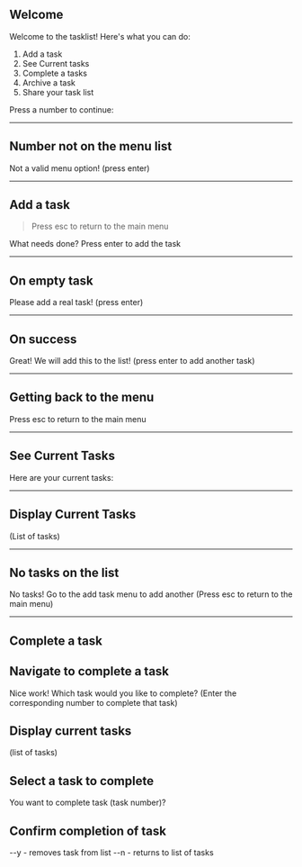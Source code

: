 ## Welcome

Welcome to the tasklist! Here's what you can do:
1. Add a task
2. See Current tasks
3. Complete a tasks
4. Archive a task
5. Share your task list

Press a number to continue:

-----------

## Number not on the menu list

Not a valid menu option! (press enter)

-----------

## Add a task

> Press esc to return to the main menu

What needs done? Press enter to add the task
> 

-----------

## On empty task

Please add a real task! (press enter)

-----------

## On success

Great! We will add this to the list! (press enter to add another task)

-----------

## Getting back to the menu

Press esc to return to the main menu

----------------------------------------------------------------------

## See Current Tasks

Here are your current tasks:

------------

## Display Current Tasks

(List of tasks)

------------

## No tasks on the list

No tasks! Go to the add task menu to add another
(Press esc to return to the main menu)

----------------------------------------

## Complete a task

## Navigate to complete a task

Nice work! Which task would you like to complete?
(Enter the corresponding number to complete that task)

## Display current tasks
 (list of tasks)

## Select a task to complete

You want to complete task (task number)?

## Confirm completion of task

--y - removes task from list
--n - returns to list of tasks